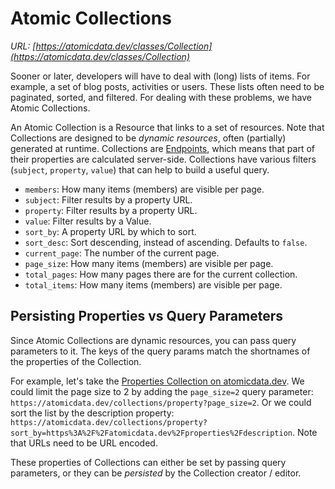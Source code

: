 # Atomic Collections

_URL: [https://atomicdata.dev/classes/Collection](https://atomicdata.dev/classes/Collection)_

Sooner or later, developers will have to deal with (long) lists of items.
For example, a set of blog posts, activities or users.
These lists often need to be paginated, sorted, and filtered.
For dealing with these problems, we have Atomic Collections.

An Atomic Collection is a Resource that links to a set of resources.
Note that Collections are designed to be _dynamic resources_, often (partially) generated at runtime.
Collections are [Endpoints](../endpoints.md), which means that part of their properties are calculated server-side.
Collections have various filters (`subject`, `property`, `value`) that can help to build a useful query.

- `members`: How many items (members) are visible per page.
- `subject`: Filter results by a property URL.
- `property`: Filter results by a property URL.
- `value`: Filter results by a Value.
- `sort_by`: A property URL by which to sort.
- `sort_desc`: Sort descending, instead of ascending. Defaults to `false`.
- `current_page`: The number of the current page.
- `page_size`: How many items (members) are visible per page.
- `total_pages`: How many pages there are for the current collection.
- `total_items`: How many items (members) are visible per page.
<!-- - `scope`: The parent resource in which to limit the query (see Atomic Hierarchy) -->

## Persisting Properties vs Query Parameters

Since Atomic Collections are dynamic resources, you can pass query parameters to it.
The keys of the query params match the shortnames of the properties of the Collection.

For example, let's take the [Properties Collection on atomicdata.dev](https://atomicdata.dev/collections/property).
We could limit the page size to 2 by adding the `page_size=2` query parameter: `https://atomicdata.dev/collections/property?page_size=2`.
Or we could sort the list by the description property: `https://atomicdata.dev/collections/property?sort_by=https%3A%2F%2Fatomicdata.dev%2Fproperties%2Fdescription`.
Note that URLs need to be URL encoded.

These properties of Collections can either be set by passing query parameters, or they can be _persisted_ by the Collection creator / editor.
